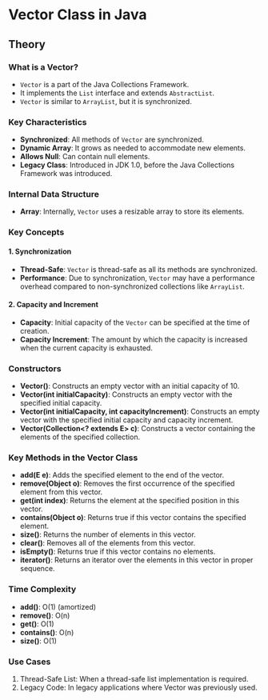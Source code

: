 # Vector Class in Java

## Theory

### What is a Vector?
- `Vector` is a part of the Java Collections Framework.
- It implements the `List` interface and extends `AbstractList`.
- `Vector` is similar to `ArrayList`, but it is synchronized.

### Key Characteristics
- **Synchronized**: All methods of `Vector` are synchronized.
- **Dynamic Array**: It grows as needed to accommodate new elements.
- **Allows Null**: Can contain null elements.
- **Legacy Class**: Introduced in JDK 1.0, before the Java Collections Framework was introduced.

### Internal Data Structure
- **Array**: Internally, `Vector` uses a resizable array to store its elements.

### Key Concepts

#### 1. Synchronization
- **Thread-Safe**: `Vector` is thread-safe as all its methods are synchronized.
- **Performance**: Due to synchronization, `Vector` may have a performance overhead compared to non-synchronized collections like `ArrayList`.

#### 2. Capacity and Increment
- **Capacity**: Initial capacity of the `Vector` can be specified at the time of creation.
- **Capacity Increment**: The amount by which the capacity is increased when the current capacity is exhausted.

### Constructors
- **Vector()**: Constructs an empty vector with an initial capacity of 10.
- **Vector(int initialCapacity)**: Constructs an empty vector with the specified initial capacity.
- **Vector(int initialCapacity, int capacityIncrement)**: Constructs an empty vector with the specified initial capacity and capacity increment.
- **Vector(Collection<? extends E> c)**: Constructs a vector containing the elements of the specified collection.

### Key Methods in the Vector Class
- **add(E e)**: Adds the specified element to the end of the vector.
- **remove(Object o)**: Removes the first occurrence of the specified element from this vector.
- **get(int index)**: Returns the element at the specified position in this vector.
- **contains(Object o)**: Returns true if this vector contains the specified element.
- **size()**: Returns the number of elements in this vector.
- **clear()**: Removes all of the elements from this vector.
- **isEmpty()**: Returns true if this vector contains no elements.
- **iterator()**: Returns an iterator over the elements in this vector in proper sequence.

### Time Complexity
- **add()**: O(1) (amortized)
- **remove()**: O(n)
- **get()**: O(1)
- **contains()**: O(n)
- **size()**: O(1)

### Use Cases
1. Thread-Safe List: When a thread-safe list implementation is required.
2. Legacy Code: In legacy applications where Vector was previously used.